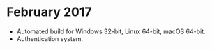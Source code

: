 # February 2017

* Automated build for Windows 32-bit, Linux 64-bit, macOS 64-bit.
* Authentication system.
